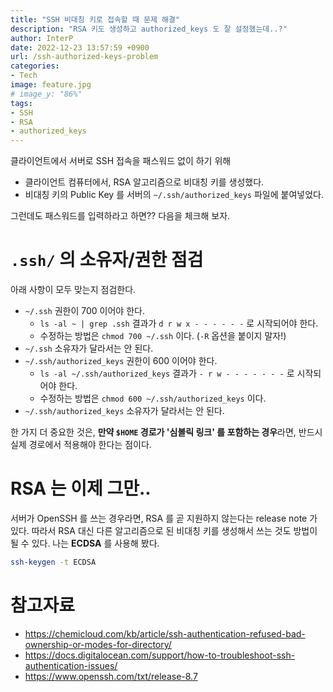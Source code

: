 ```yaml
---
title: "SSH 비대칭 키로 접속할 때 문제 해결"
description: "RSA 키도 생성하고 authorized_keys 도 잘 설정했는데..?"
author: InterP
date: 2022-12-23 13:57:59 +0900
url: /ssh-authorized-keys-problem
categories:
- Tech
image: feature.jpg
# image_y: "86%"
tags:
- SSH
- RSA
- authorized_keys
---
```

클라이언트에서 서버로 SSH 접속을 패스워드 없이 하기 위해 

- 클라이언트 컴퓨터에서, RSA 알고리즘으로 비대칭 키를 생성했다.
- 비대칭 키의 Public Key 를 서버의 `~/.ssh/authorized_keys` 파일에 붙여넣었다.

그런데도 패스워드를 입력하라고 하면?? 다음을 체크해 보자.

# `.ssh/` 의 소유자/권한 점검
아래 사항이 모두 맞는지 점검한다.

- `~/.ssh` 권한이 700 이어야 한다.
  - `ls -al ~ | grep .ssh` 결과가 `d r w x - - - - - -` 로 시작되어야 한다.
  - 수정하는 방법은 `chmod 700 ~/.ssh` 이다. (`-R` 옵션을 붙이지 말자!)
- `~/.ssh` 소유자가 달라서는 안 된다.
- `~/.ssh/authorized_keys` 권한이 600 이어야 한다.
  - `ls -al ~/.ssh/authorized_keys` 결과가 `- r w - - - - - - -` 로 시작되어야 한다.
  - 수정하는 방법은 `chmod 600 ~/.ssh/authorized_keys` 이다.
- `~/.ssh/authorized_keys` 소유자가 달라서는 안 된다.

한 가지 더 중요한 것은, **만약 `$HOME` 경로가 '심볼릭 링크' 를 포함하는 경우**라면, 반드시 실제 경로에서 적용해야 한다는 점이다.

# RSA 는 이제 그만..
서버가 OpenSSH 를 쓰는 경우라면, RSA 를 곧 지원하지 않는다는 release note 가 있다. 따라서 RSA 대신 다른 알고리즘으로 된 비대칭 키를 생성해서 쓰는 것도 방법이 될 수 있다. 나는 **ECDSA** 를 사용해 봤다.
```bash
ssh-keygen -t ECDSA
```

# 참고자료

* https://chemicloud.com/kb/article/ssh-authentication-refused-bad-ownership-or-modes-for-directory/
* https://docs.digitalocean.com/support/how-to-troubleshoot-ssh-authentication-issues/
* https://www.openssh.com/txt/release-8.7